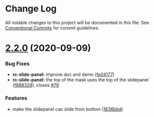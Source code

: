 # Change Log

All notable changes to this project will be documented in this file.
See [Conventional Commits](https://conventionalcommits.org) for commit guidelines.

# [2.2.0](https://github.com/aliyun/console-components/compare/@alicloud/console-components-slide-panel@2.0.8...@alicloud/console-components-slide-panel@2.2.0) (2020-09-09)


### Bug Fixes

* **rc-slide-panel:** improve doc and demo ([fe04177](https://github.com/aliyun/console-components/commit/fe041773f5cdae77d714d25f8520a055998659f6))
* **rc-slide-panel:** the top of the mask uses the top of the slidepanel ([f888329](https://github.com/aliyun/console-components/commit/f888329dc9120bc9b1772ed354b40871e971f9fc)), closes [#79](https://github.com/aliyun/console-components/issues/79)


### Features

* make the slidepanel can slide from bottom ([1636bbd](https://github.com/aliyun/console-components/commit/1636bbd1bd83dcc860a6f5387c1d7f589da87fd6))
